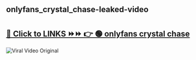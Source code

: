
 ## onlyfans_crystal_chase-leaked-video 

# <h2><a href="https://clipsfans.com/onlyfans_crystal_chase&ref=git">🔗 Click to LINKS ⏩⏩ 👉 🟢 onlyfans crystal chase </a></h2>

<a href="https://clipsfans.com/onlyfans_crystal_chase&ref=git" rel="nofollow" data-target="animated-image.originalLink"><img src="https://i.ibb.co.com/xMMVF88/686577567.gif" alt="Viral Video Original" style="max-width: 100%; display: inline-block;" data-target="animated-image.originalImage"></a>
